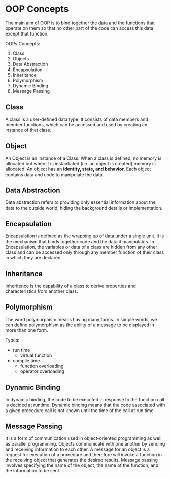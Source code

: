 # OOP Concepts

The main aim of OOP is to bind together the data and the functions that operate on them so that no other part of the code can access this data except that function.

OOPs Concepts:

1. Class
2. Objects
3. Data Abstraction 
4. Encapsulation
5. Inheritance
6. Polymorphism
7. Dynamic Binding
8. Message Passing

## Class
A class is a user-defined data type. It consists of data members and member functions, which can be accessed and used by creating an instance of that class.

## Object
An Object is an instance of a Class. When a class is defined, no memory is allocated but when it is instantiated (i.e. an object is created) memory is allocated. An object has an **identity, state, and behavior**. Each object contains data and code to manipulate the data.

## Data Abstraction
Data abstraction refers to providing only essential information about the data to the outside world, hiding the background details or implementation.

## Encapsulation
Encapsulation is defined as the wrapping up of data under a single unit. It is the mechanism that binds together code and the data it manipulates. In Encapsulation, the variables or data of a class are hidden from any other class and can be accessed only through any member function of their class in which they are declared.

## Inheritance
Inheritence is the capability of a class to derive properties and characteristics from another class.

## Polymorphism
The word polymorphism means having many forms. In simple words, we can define polymorphism as the ability of a message to be displayed in more than one form.

Types: 
- run time
  - virtual function
- compile time
  - function overloading
  - operator overloading  
  
## Dynamic Binding
In dynamic binding, the code to be executed in response to the function call is decided at runtime. Dynamic binding means that the code associated with a given procedure call is not known until the time of the call at run time.

## Message Passing
It is a form of communication used in object-oriented programming as well as parallel programming. Objects communicate with one another by sending and receiving information to each other. A message for an object is a request for execution of a procedure and therefore will invoke a function in the receiving object that generates the desired results. Message passing involves specifying the name of the object, the name of the function, and the information to be sent.
